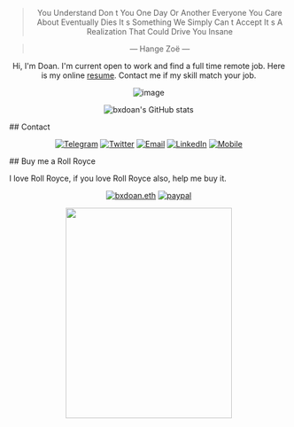 <div align="center">

> You Understand Don t You One Day Or Another Everyone You Care About Eventually Dies It s Something We Simply Can t Accept It s A Realization That Could Drive You Insane

> — Hange Zoë —

</div>

<div align="center">
Hi, I'm Doan. I'm current open to work and find a full time remote job. Here is my online <a href='https://bxdoan.github.io/resume'>resume</a>. Contact me if my skill match your job.


![image](https://placekeanu.com/500/300?)

![bxdoan's GitHub stats](https://github-readme-stats.vercel.app/api?username=bxdoan&show_icons=true&theme=radical)

</div>
## Contact

<div align="center">

[![Telegram](https://img.shields.io/badge/Telegram-2CA5E0?style=for-the-badge&logo=telegram&logoColor=white)](https://t.me/bxdoan)
[![Twitter](https://img.shields.io/badge/Twitter-1DA1F2?style=for-the-badge&logo=twitter&logoColor=white)](https://twitter.com/bxdoan)
[![Email](https://img.shields.io/badge/Gmail-D14836?style=for-the-badge&logo=gmail&logoColor=white)](mailto:bxdoan93@gmail.com)
[![LinkedIn](https://img.shields.io/badge/LinkedIn-0077B5?style=for-the-badge&logo=linkedin&logoColor=white)](https://www.linkedin.com/in/bxdoan/)
[![Mobile](https://img.shields.io/badge/Mobile-0077B5?style=for-the-badge&logo=mobile&logoColor=white)](tel:0904195065)

</div>
## Buy me a Roll Royce

I love Roll Royce, if you love Roll Royce also, help me buy it.
<div align="center">

[![bxdoan.eth](https://img.shields.io/badge/Ethereum-3C3C3D?style=for-the-badge&logo=Ethereum&logoColor=white)](https://etherscan.io/address/0x610322AeF748238C52E920a15Dd9A8845C9c0318)
[![paypal](	https://img.shields.io/badge/PayPal-00457C?style=for-the-badge&logo=paypal&logoColor=white)](https://paypal.me/bxdoan)

</div>

<div align="center">
<img src="https://img.vietqr.io/image/MB-0904195065-print.png" width="300" height="380"> 
</div>


<!--
**bxdoan/bxdoan** is a ✨ _special_ ✨ repository because its `README.md` (this file) appears on your GitHub profile.

Here are some ideas to get you started:

- 🔭 I’m currently working on ...
- 🌱 I’m currently learning ...
- 👯 I’m looking to collaborate on ...
- 🤔 I’m looking for help with ...
- 💬 Ask me about ...
- 📫 How to reach me: ...
- 😄 Pronouns: ...
- ⚡ Fun fact: ...
-->
